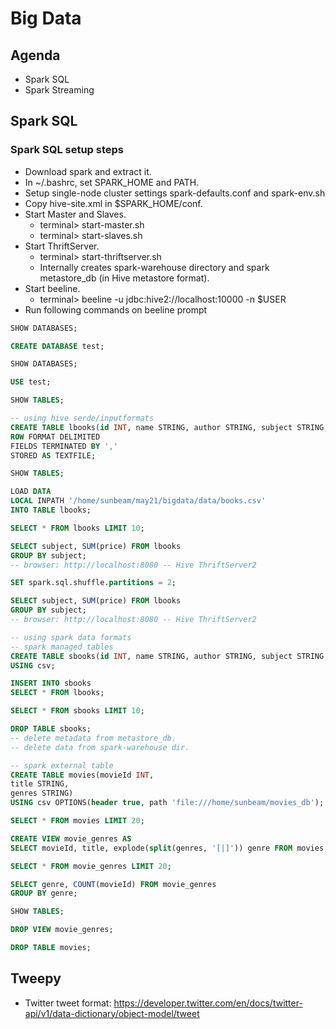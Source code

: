 # Big Data

## Agenda
* Spark SQL
* Spark Streaming

## Spark SQL

### Spark SQL setup steps
* Download spark and extract it.
* In ~/.bashrc, set SPARK_HOME and PATH.
* Setup single-node cluster settings spark-defaults.conf and spark-env.sh
* Copy hive-site.xml in $SPARK_HOME/conf.
* Start Master and Slaves.
	* terminal> start-master.sh
	* terminal> start-slaves.sh
* Start ThriftServer.
	* terminal> start-thriftserver.sh
	* Internally creates spark-warehouse directory and spark metastore_db (in Hive metastore format).
* Start beeline.
	* terminal> beeline -u jdbc:hive2://localhost:10000 -n $USER
* Run following commands on beeline prompt

```SQL
SHOW DATABASES;

CREATE DATABASE test;

SHOW DATABASES;

USE test;

SHOW TABLES;

-- using hive serde/inputformats
CREATE TABLE lbooks(id INT, name STRING, author STRING, subject STRING, price DOUBLE) 
ROW FORMAT DELIMITED
FIELDS TERMINATED BY ','
STORED AS TEXTFILE;

SHOW TABLES;

LOAD DATA
LOCAL INPATH '/home/sunbeam/may21/bigdata/data/books.csv'
INTO TABLE lbooks;

SELECT * FROM lbooks LIMIT 10;

SELECT subject, SUM(price) FROM lbooks
GROUP BY subject;
-- browser: http://localhost:8080 -- Hive ThriftServer2

SET spark.sql.shuffle.partitions = 2;

SELECT subject, SUM(price) FROM lbooks
GROUP BY subject;
-- browser: http://localhost:8080 -- Hive ThriftServer2
```

```SQL
-- using spark data formats
-- spark managed tables
CREATE TABLE sbooks(id INT, name STRING, author STRING, subject STRING, price DOUBLE) 
USING csv;

INSERT INTO sbooks
SELECT * FROM lbooks;

SELECT * FROM sbooks LIMIT 10;

DROP TABLE sbooks;
-- delete metadata from metastore_db.
-- delete data from spark-warehouse dir.

```

```SQL
-- spark external table
CREATE TABLE movies(movieId INT,
title STRING,
genres STRING)
USING csv OPTIONS(header true, path 'file:///home/sunbeam/movies_db');

SELECT * FROM movies LIMIT 20;

CREATE VIEW movie_genres AS
SELECT movieId, title, explode(split(genres, '[|]')) genre FROM movies;

SELECT * FROM movie_genres LIMIT 20;

SELECT genre, COUNT(movieId) FROM movie_genres
GROUP BY genre;

SHOW TABLES;

DROP VIEW movie_genres;

DROP TABLE movies;
```

## Tweepy
* Twitter tweet format: https://developer.twitter.com/en/docs/twitter-api/v1/data-dictionary/object-model/tweet








